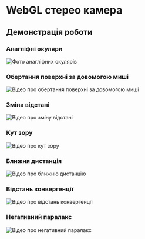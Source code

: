 # WebGL стерео камера

## Демонстрація роботи

### Анагліфні окуляри
![Фото анагліфних окулярів]()

### Обертання поверхні за довомогою миші
![Відео про обертання поверхні за довомогою миші]()

### Зміна відстані
![Відео про зміну відстані]()

### Кут зору
![Відео про кут зору]()

### Ближня дистанція
![Відео про ближню дистанцію]()

### Відстань конвергенції
![Відео про відстань конвергенції]()

### Негативний паралакс
![Відео про негативний паралакс]()